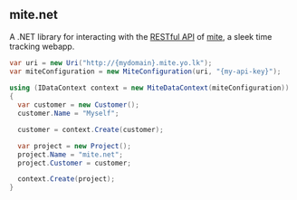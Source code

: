 ## mite.net

A .NET library for interacting with the [RESTful API](http://mite.yo.lk/en/api) of [mite](http://mite.yo.lk/en), a sleek time tracking webapp.
```c#
var uri = new Uri("http://{mydomain}.mite.yo.lk");
var miteConfiguration = new MiteConfiguration(uri, "{my-api-key}");
 
using (IDataContext context = new MiteDataContext(miteConfiguration))
{
  var customer = new Customer();
  customer.Name = "Myself";

  customer = context.Create(customer);

  var project = new Project();
  project.Name = "mite.net";
  project.Customer = customer;

  context.Create(project);
}  
```